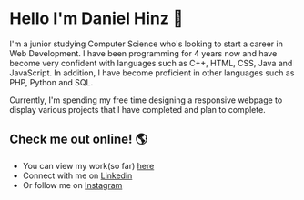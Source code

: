 # Hello I'm Daniel Hinz 👋

I'm a junior studying Computer Science who's looking to start a career in Web Development. I have been programming for 4 years now and have become very confident with languages such as C++, HTML, CSS, Java and JavaScript. In addition, I have become proficient in other languages such as PHP, Python and SQL. 

Currently, I'm spending my free time designing a responsive webpage to display various projects that I have completed and plan to complete. 

## Check me out online! 🌎
- You can view my work(so far) <a href="http://personal.kent.edu/~dhinz1/portfolio/">here</a>
- Connect with me on <a href="linkedin.com/in/danielhinz/">Linkedin</a>
- Or follow me on <a href="https://www.instagram.com/d_hinz22/">Instagram</a> 


